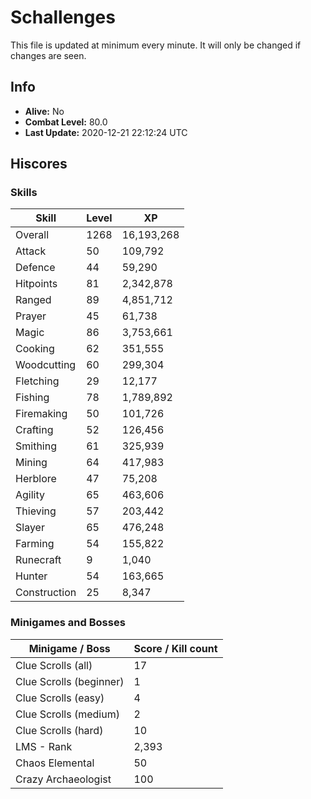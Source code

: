 # Schallenges

This file is updated at minimum every minute. It will only be changed if changes are seen.

## Info

 - **Alive:** No
 - **Combat Level:** 80.0
 - **Last Update:** 2020-12-21 22:12:24 UTC

## Hiscores

### Skills

| Skill | Level | XP |
|--|--|--|
| Overall | 1268 | 16,193,268 |
| Attack | 50 | 109,792 |
| Defence | 44 | 59,290 |
| Hitpoints | 81 | 2,342,878 |
| Ranged | 89 | 4,851,712 |
| Prayer | 45 | 61,738 |
| Magic | 86 | 3,753,661 |
| Cooking | 62 | 351,555 |
| Woodcutting | 60 | 299,304 |
| Fletching | 29 | 12,177 |
| Fishing | 78 | 1,789,892 |
| Firemaking | 50 | 101,726 |
| Crafting | 52 | 126,456 |
| Smithing | 61 | 325,939 |
| Mining | 64 | 417,983 |
| Herblore | 47 | 75,208 |
| Agility | 65 | 463,606 |
| Thieving | 57 | 203,442 |
| Slayer | 65 | 476,248 |
| Farming | 54 | 155,822 |
| Runecraft | 9 | 1,040 |
| Hunter | 54 | 163,665 |
| Construction | 25 | 8,347 |

### Minigames and Bosses

| Minigame / Boss | Score / Kill count |
|--|--|
| Clue Scrolls (all) | 17 |
| Clue Scrolls (beginner) | 1 |
| Clue Scrolls (easy) | 4 |
| Clue Scrolls (medium) | 2 |
| Clue Scrolls (hard) | 10 |
| LMS - Rank | 2,393 |
| Chaos Elemental | 50 |
| Crazy Archaeologist | 100 |
